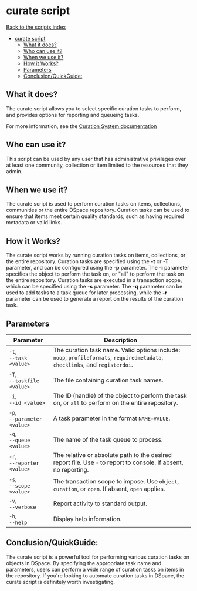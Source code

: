 # curate script
[Back to the scripts index](index.md)
<!-- TOC -->
* [curate script](#curate-script)
  * [What it does?](#what-it-does)
  * [Who can use it?](#who-can-use-it)
  * [When we use it?](#when-we-use-it)
  * [How it Works?](#how-it-works)
  * [Parameters](#parameters)
  * [Conclusion/QuickGuide:](#conclusionquickguide)
<!-- TOC -->

## What it does?

The curate script allows you to select specific curation tasks to perform, and provides options for reporting and
queueing tasks.

For more information, see the [Curation System documentation](https://wiki.lyrasis.org/display/DSDOC7x/Curation+System)

## Who can use it?

This script can be used by any user that has administrative privileges over at least one community, collection or item limited to the resources that they admin.

## When we use it?

The curate script is used to perform curation tasks on items, collections, communities or the entire DSpace repository. Curation
tasks can be used to ensure that items meet certain quality standards, such as having required metadata or valid links.

## How it Works?

The curate script works by running curation tasks on items, collections, or the entire repository. Curation tasks are
specified using the **-t** or **-T** parameter, and can be configured using the **-p** parameter. The **-i** parameter
specifies the object to perform the task on, or "all" to perform the task on the entire repository. Curation tasks are
executed in a transaction scope, which can be specified using the **-s** parameter. The **-q** parameter can be used to
add tasks to a task queue for later processing, while the **-r** parameter can be used to generate a report on the
results of the curation task.

## Parameters

| Parameter                        | Description                                                                                                                   |
|----------------------------------|-------------------------------------------------------------------------------------------------------------------------------|
| `-t`, <br/>`--task <value>`      | The curation task name. Valid options include: `noop`, `profileformats`, `requiredmetadata`, `checklinks`, and `registerdoi`. |
| `-T`, <br/>`--taskfile <value>`  | The file containing curation task names.                                                                                      |
| `-i`, <br/>`--id <value>`        | The ID (handle) of the object to perform the task on, or `all` to perform on the entire repository.                           |
| `-p`, <br/>`--parameter <value>` | A task parameter in the format `NAME=VALUE`.                                                                                  |
| `-q`, <br/>`--queue <value>`     | The name of the task queue to process.                                                                                        |
| `-r`, <br/>`--reporter <value>`  | The relative or absolute path to the desired report file. Use `-` to report to console. If absent, no reporting.              |
| `-s`, <br/>`--scope <value>`     | The transaction scope to impose. Use `object`, `curation`, or `open`. If absent, `open` applies.                              |
| `-v`, <br/>`--verbose`           | Report activity to standard output.                                                                                           |
| `-h`, <br/>`--help`              | Display help information.                                                                                                     |

## Conclusion/QuickGuide:

The curate script is a powerful tool for performing various curation tasks on objects in DSpace. By specifying the
appropriate task name and parameters, users can perform a wide range of curation tasks on items in the repository. If
you're looking to automate curation tasks in DSpace, the curate script is definitely worth investigating.
